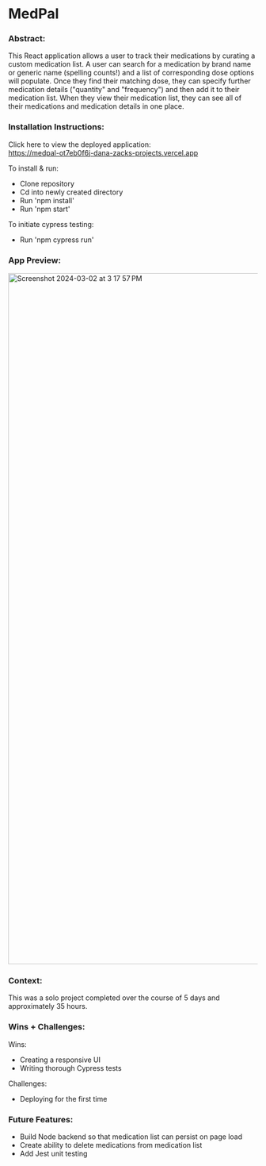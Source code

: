 # MedPal

### Abstract:
[//]: <> (Briefly describe what you built and its features. What problem is the app solving? How does this application solve that problem?)
This React application allows a user to track their medications by curating a custom medication list. A user can search for a medication by brand name or generic name (spelling counts!) and a list of corresponding dose options will populate. Once they find their matching dose, they can specify further medication details ("quantity" and "frequency") and then add it to their medication list. When they view their medication list, they can see all of their medications and medication details in one place.

### Installation Instructions:
[//]: <> (What steps does a person have to take to get your app cloned down and running?)
Click here to view the deployed application: <br>https://medpal-ot7eb0f6j-dana-zacks-projects.vercel.app

To install & run:
- Clone repository
- Cd into newly created directory
- Run 'npm install'
- Run 'npm start'

To initiate cypress testing:
- Run 'npm cypress run'


### App Preview:
[//]: <> (Provide ONE gif or screenshot of your application - choose the "coolest" piece of functionality to show off.)

<img width="1393" alt="Screenshot 2024-03-02 at 3 17 57 PM" src="https://github.com/dana-zack/med-pal/assets/128552954/280894ef-17f3-4673-8a9a-0fcba194dca3">


### Context:
[//]: <> (Give some context for the project here. How long did you have to work on it? How far into the Turing program are you?)
This was a solo project completed over the course of 5 days and approximately 35 hours.

### Wins + Challenges:
[//]: <> (What are 2-3 wins you have from this project? What were some challenges you faced - and how did you get over them?)
Wins:
- Creating a responsive UI
- Writing thorough Cypress tests

Challenges:
- Deploying for the first time

### Future Features:
- Build Node backend so that medication list can persist on page load
- Create ability to delete medications from medication list
- Add Jest unit testing

